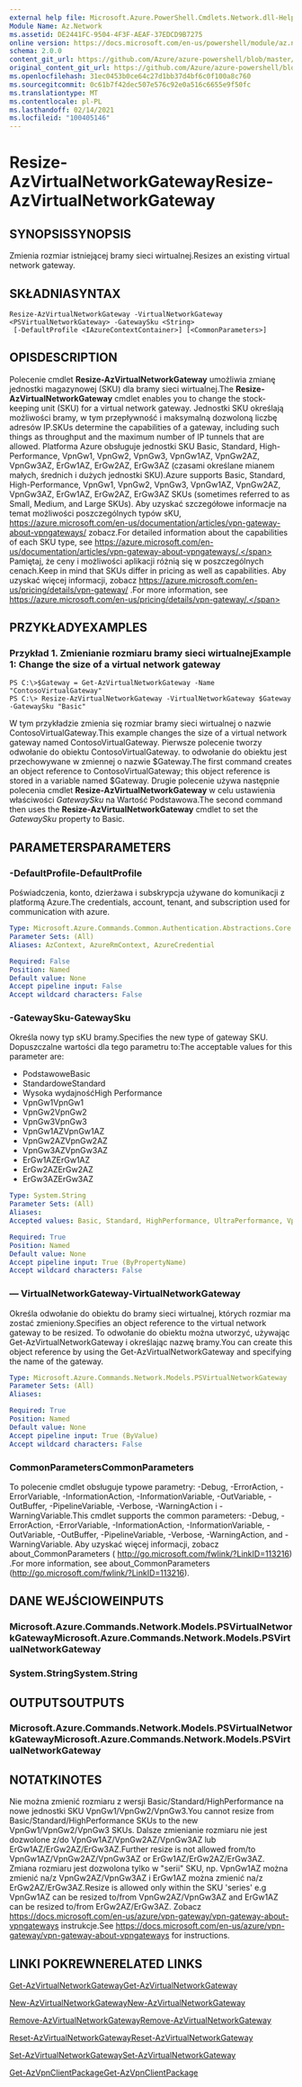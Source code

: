 ```yaml
---
external help file: Microsoft.Azure.PowerShell.Cmdlets.Network.dll-Help.xml
Module Name: Az.Network
ms.assetid: DE2441FC-9504-4F3F-AEAF-37EDCD9B7275
online version: https://docs.microsoft.com/en-us/powershell/module/az.network/resize-azvirtualnetworkgateway
schema: 2.0.0
content_git_url: https://github.com/Azure/azure-powershell/blob/master/src/Network/Network/help/Resize-AzVirtualNetworkGateway.md
original_content_git_url: https://github.com/Azure/azure-powershell/blob/master/src/Network/Network/help/Resize-AzVirtualNetworkGateway.md
ms.openlocfilehash: 31ec0453b0ce64c27d1bb37d4bf6c0f100a8c760
ms.sourcegitcommit: 0c61b7f42dec507e576c92e0a516c6655e9f50fc
ms.translationtype: MT
ms.contentlocale: pl-PL
ms.lasthandoff: 02/14/2021
ms.locfileid: "100405146"
---
```

# <span data-ttu-id="0c547-101">Resize-AzVirtualNetworkGateway</span><span class="sxs-lookup"><span data-stu-id="0c547-101">Resize-AzVirtualNetworkGateway</span></span>

## <span data-ttu-id="0c547-102">SYNOPSIS</span><span class="sxs-lookup"><span data-stu-id="0c547-102">SYNOPSIS</span></span>
<span data-ttu-id="0c547-103">Zmienia rozmiar istniejącej bramy sieci wirtualnej.</span><span class="sxs-lookup"><span data-stu-id="0c547-103">Resizes an existing virtual network gateway.</span></span>

## <span data-ttu-id="0c547-104">SKŁADNIA</span><span class="sxs-lookup"><span data-stu-id="0c547-104">SYNTAX</span></span>

```
Resize-AzVirtualNetworkGateway -VirtualNetworkGateway <PSVirtualNetworkGateway> -GatewaySku <String>
 [-DefaultProfile <IAzureContextContainer>] [<CommonParameters>]
```

## <span data-ttu-id="0c547-105">OPIS</span><span class="sxs-lookup"><span data-stu-id="0c547-105">DESCRIPTION</span></span>
<span data-ttu-id="0c547-106">Polecenie cmdlet **Resize-AzVirtualNetworkGateway** umożliwia zmianę jednostki magazynowej (SKU) dla bramy sieci wirtualnej.</span><span class="sxs-lookup"><span data-stu-id="0c547-106">The **Resize-AzVirtualNetworkGateway** cmdlet enables you to change the stock-keeping unit (SKU) for a virtual network gateway.</span></span>
<span data-ttu-id="0c547-107">Jednostki SKU określają możliwości bramy, w tym przepływność i maksymalną dozwoloną liczbę adresów IP.</span><span class="sxs-lookup"><span data-stu-id="0c547-107">SKUs determine the capabilities of a gateway, including such things as throughput and the maximum number of IP tunnels that are allowed.</span></span>
<span data-ttu-id="0c547-108">Platforma Azure obsługuje jednostki SKU Basic, Standard, High-Performance, VpnGw1, VpnGw2, VpnGw3, VpnGw1AZ, VpnGw2AZ, VpnGw3AZ, ErGw1AZ, ErGw2AZ, ErGw3AZ (czasami określane mianem małych, średnich i dużych jednostki SKU).</span><span class="sxs-lookup"><span data-stu-id="0c547-108">Azure supports Basic, Standard, High-Performance, VpnGw1, VpnGw2, VpnGw3, VpnGw1AZ, VpnGw2AZ, VpnGw3AZ, ErGw1AZ, ErGw2AZ, ErGw3AZ SKUs (sometimes referred to as Small, Medium, and Large SKUs).</span></span>
<span data-ttu-id="0c547-109">Aby uzyskać szczegółowe informacje na temat możliwości poszczególnych typów sKU, https://azure.microsoft.com/en-us/documentation/articles/vpn-gateway-about-vpngateways/ zobacz.</span><span class="sxs-lookup"><span data-stu-id="0c547-109">For detailed information about the capabilities of each SKU type, see https://azure.microsoft.com/en-us/documentation/articles/vpn-gateway-about-vpngateways/.</span></span>
<span data-ttu-id="0c547-110">Pamiętaj, że ceny i możliwości aplikacji różnią się w poszczególnych cenach.</span><span class="sxs-lookup"><span data-stu-id="0c547-110">Keep in mind that SKUs differ in pricing as well as capabilities.</span></span>
<span data-ttu-id="0c547-111">Aby uzyskać więcej informacji, zobacz https://azure.microsoft.com/en-us/pricing/details/vpn-gateway/ .</span><span class="sxs-lookup"><span data-stu-id="0c547-111">For more information, see https://azure.microsoft.com/en-us/pricing/details/vpn-gateway/.</span></span>

## <span data-ttu-id="0c547-112">PRZYKŁADY</span><span class="sxs-lookup"><span data-stu-id="0c547-112">EXAMPLES</span></span>

### <span data-ttu-id="0c547-113">Przykład 1. Zmienianie rozmiaru bramy sieci wirtualnej</span><span class="sxs-lookup"><span data-stu-id="0c547-113">Example 1: Change the size of a virtual network gateway</span></span>
```
PS C:\>$Gateway = Get-AzVirtualNetworkGateway -Name "ContosoVirtualGateway"
PS C:\> Resize-AzVirtualNetworkGateway -VirtualNetworkGateway $Gateway -GatewaySku "Basic"
```

<span data-ttu-id="0c547-114">W tym przykładzie zmienia się rozmiar bramy sieci wirtualnej o nazwie ContosoVirtualGateway.</span><span class="sxs-lookup"><span data-stu-id="0c547-114">This example changes the size of a virtual network gateway named ContosoVirtualGateway.</span></span>
<span data-ttu-id="0c547-115">Pierwsze polecenie tworzy odwołanie do obiektu ContosoVirtualGateway. to odwołanie do obiektu jest przechowywane w zmiennej o nazwie $Gateway.</span><span class="sxs-lookup"><span data-stu-id="0c547-115">The first command creates an object reference to ContosoVirtualGateway; this object reference is stored in a variable named $Gateway.</span></span>
<span data-ttu-id="0c547-116">Drugie polecenie używa następnie polecenia cmdlet **Resize-AzVirtualNetworkGateway** w celu ustawienia właściwości *GatewaySku* na Wartość Podstawowa.</span><span class="sxs-lookup"><span data-stu-id="0c547-116">The second command then uses the **Resize-AzVirtualNetworkGateway** cmdlet to set the *GatewaySku* property to Basic.</span></span>

## <span data-ttu-id="0c547-117">PARAMETERS</span><span class="sxs-lookup"><span data-stu-id="0c547-117">PARAMETERS</span></span>

### <span data-ttu-id="0c547-118">-DefaultProfile</span><span class="sxs-lookup"><span data-stu-id="0c547-118">-DefaultProfile</span></span>
<span data-ttu-id="0c547-119">Poświadczenia, konto, dzierżawa i subskrypcja używane do komunikacji z platformą Azure.</span><span class="sxs-lookup"><span data-stu-id="0c547-119">The credentials, account, tenant, and subscription used for communication with azure.</span></span>

```yaml
Type: Microsoft.Azure.Commands.Common.Authentication.Abstractions.Core.IAzureContextContainer
Parameter Sets: (All)
Aliases: AzContext, AzureRmContext, AzureCredential

Required: False
Position: Named
Default value: None
Accept pipeline input: False
Accept wildcard characters: False
```

### <span data-ttu-id="0c547-120">-GatewaySku</span><span class="sxs-lookup"><span data-stu-id="0c547-120">-GatewaySku</span></span>
<span data-ttu-id="0c547-121">Określa nowy typ sKU bramy.</span><span class="sxs-lookup"><span data-stu-id="0c547-121">Specifies the new type of gateway SKU.</span></span>
<span data-ttu-id="0c547-122">Dopuszczalne wartości dla tego parametru to:</span><span class="sxs-lookup"><span data-stu-id="0c547-122">The acceptable values for this parameter are:</span></span>
- <span data-ttu-id="0c547-123">Podstawowe</span><span class="sxs-lookup"><span data-stu-id="0c547-123">Basic</span></span>
- <span data-ttu-id="0c547-124">Standardowe</span><span class="sxs-lookup"><span data-stu-id="0c547-124">Standard</span></span>
- <span data-ttu-id="0c547-125">Wysoka wydajność</span><span class="sxs-lookup"><span data-stu-id="0c547-125">High Performance</span></span>
- <span data-ttu-id="0c547-126">VpnGw1</span><span class="sxs-lookup"><span data-stu-id="0c547-126">VpnGw1</span></span>
- <span data-ttu-id="0c547-127">VpnGw2</span><span class="sxs-lookup"><span data-stu-id="0c547-127">VpnGw2</span></span>
- <span data-ttu-id="0c547-128">VpnGw3</span><span class="sxs-lookup"><span data-stu-id="0c547-128">VpnGw3</span></span>
- <span data-ttu-id="0c547-129">VpnGw1AZ</span><span class="sxs-lookup"><span data-stu-id="0c547-129">VpnGw1AZ</span></span> 
- <span data-ttu-id="0c547-130">VpnGw2AZ</span><span class="sxs-lookup"><span data-stu-id="0c547-130">VpnGw2AZ</span></span> 
- <span data-ttu-id="0c547-131">VpnGw3AZ</span><span class="sxs-lookup"><span data-stu-id="0c547-131">VpnGw3AZ</span></span> 
- <span data-ttu-id="0c547-132">ErGw1AZ</span><span class="sxs-lookup"><span data-stu-id="0c547-132">ErGw1AZ</span></span> 
- <span data-ttu-id="0c547-133">ErGw2AZ</span><span class="sxs-lookup"><span data-stu-id="0c547-133">ErGw2AZ</span></span> 
- <span data-ttu-id="0c547-134">ErGw3AZ</span><span class="sxs-lookup"><span data-stu-id="0c547-134">ErGw3AZ</span></span> 

```yaml
Type: System.String
Parameter Sets: (All)
Aliases:
Accepted values: Basic, Standard, HighPerformance, UltraPerformance, VpnGw1, VpnGw2, VpnGw3, VpnGw1AZ, VpnGw2AZ, VpnGw3AZ, ErGw1AZ, ErGw2AZ, ErGw3AZ

Required: True
Position: Named
Default value: None
Accept pipeline input: True (ByPropertyName)
Accept wildcard characters: False
```

### <span data-ttu-id="0c547-135">— VirtualNetworkGateway</span><span class="sxs-lookup"><span data-stu-id="0c547-135">-VirtualNetworkGateway</span></span>
<span data-ttu-id="0c547-136">Określa odwołanie do obiektu do bramy sieci wirtualnej, których rozmiar ma zostać zmieniony.</span><span class="sxs-lookup"><span data-stu-id="0c547-136">Specifies an object reference to the virtual network gateway to be resized.</span></span>
<span data-ttu-id="0c547-137">To odwołanie do obiektu można utworzyć, używając Get-AzVirtualNetworkGateway i określając nazwę bramy.</span><span class="sxs-lookup"><span data-stu-id="0c547-137">You can create this object reference by using the Get-AzVirtualNetworkGateway and specifying the name of the gateway.</span></span>

```yaml
Type: Microsoft.Azure.Commands.Network.Models.PSVirtualNetworkGateway
Parameter Sets: (All)
Aliases:

Required: True
Position: Named
Default value: None
Accept pipeline input: True (ByValue)
Accept wildcard characters: False
```

### <span data-ttu-id="0c547-138">CommonParameters</span><span class="sxs-lookup"><span data-stu-id="0c547-138">CommonParameters</span></span>
<span data-ttu-id="0c547-139">To polecenie cmdlet obsługuje typowe parametry: -Debug, -ErrorAction, -ErrorVariable, -InformationAction, -InformationVariable, -OutVariable, -OutBuffer, -PipelineVariable, -Verbose, -WarningAction i -WarningVariable.</span><span class="sxs-lookup"><span data-stu-id="0c547-139">This cmdlet supports the common parameters: -Debug, -ErrorAction, -ErrorVariable, -InformationAction, -InformationVariable, -OutVariable, -OutBuffer, -PipelineVariable, -Verbose, -WarningAction, and -WarningVariable.</span></span> <span data-ttu-id="0c547-140">Aby uzyskać więcej informacji, zobacz about_CommonParameters ( http://go.microsoft.com/fwlink/?LinkID=113216) .</span><span class="sxs-lookup"><span data-stu-id="0c547-140">For more information, see about_CommonParameters (http://go.microsoft.com/fwlink/?LinkID=113216).</span></span>

## <span data-ttu-id="0c547-141">DANE WEJŚCIOWE</span><span class="sxs-lookup"><span data-stu-id="0c547-141">INPUTS</span></span>

### <span data-ttu-id="0c547-142">Microsoft.Azure.Commands.Network.Models.PSVirtualNetworkGateway</span><span class="sxs-lookup"><span data-stu-id="0c547-142">Microsoft.Azure.Commands.Network.Models.PSVirtualNetworkGateway</span></span>

### <span data-ttu-id="0c547-143">System.String</span><span class="sxs-lookup"><span data-stu-id="0c547-143">System.String</span></span>

## <span data-ttu-id="0c547-144">OUTPUTS</span><span class="sxs-lookup"><span data-stu-id="0c547-144">OUTPUTS</span></span>

### <span data-ttu-id="0c547-145">Microsoft.Azure.Commands.Network.Models.PSVirtualNetworkGateway</span><span class="sxs-lookup"><span data-stu-id="0c547-145">Microsoft.Azure.Commands.Network.Models.PSVirtualNetworkGateway</span></span>

## <span data-ttu-id="0c547-146">NOTATKI</span><span class="sxs-lookup"><span data-stu-id="0c547-146">NOTES</span></span>
<span data-ttu-id="0c547-147">Nie można zmienić rozmiaru z wersji Basic/Standard/HighPerformance na nowe jednostki SKU VpnGw1/VpnGw2/VpnGw3.</span><span class="sxs-lookup"><span data-stu-id="0c547-147">You cannot resize from Basic/Standard/HighPerformance SKUs to the new VpnGw1/VpnGw2/VpnGw3 SKUs.</span></span> <span data-ttu-id="0c547-148">Dalsze zmienianie rozmiaru nie jest dozwolone z/do VpnGw1AZ/VpnGw2AZ/VpnGw3AZ lub ErGw1AZ/ErGw2AZ/ErGw3AZ.</span><span class="sxs-lookup"><span data-stu-id="0c547-148">Further resize is not allowed from/to VpnGw1AZ/VpnGw2AZ/VpnGw3AZ or ErGw1AZ/ErGw2AZ/ErGw3AZ.</span></span> <span data-ttu-id="0c547-149">Zmiana rozmiaru jest dozwolona tylko w "serii" SKU, np. VpnGw1AZ można zmienić na/z VpnGw2AZ/VpnGw3AZ i ErGw1AZ można zmienić na/z ErGw2AZ/ErGw3AZ.</span><span class="sxs-lookup"><span data-stu-id="0c547-149">Resize is allowed only within the SKU 'series' e.g VpnGw1AZ can be resized to/from VpnGw2AZ/VpnGw3AZ and ErGw1AZ can be resized to/from ErGw2AZ/ErGw3AZ.</span></span> <span data-ttu-id="0c547-150">Zobacz https://docs.microsoft.com/en-us/azure/vpn-gateway/vpn-gateway-about-vpngateways instrukcje.</span><span class="sxs-lookup"><span data-stu-id="0c547-150">See https://docs.microsoft.com/en-us/azure/vpn-gateway/vpn-gateway-about-vpngateways for instructions.</span></span>

## <span data-ttu-id="0c547-151">LINKI POKREWNE</span><span class="sxs-lookup"><span data-stu-id="0c547-151">RELATED LINKS</span></span>

[<span data-ttu-id="0c547-152">Get-AzVirtualNetworkGateway</span><span class="sxs-lookup"><span data-stu-id="0c547-152">Get-AzVirtualNetworkGateway</span></span>](./Get-AzVirtualNetworkGateway.md)

[<span data-ttu-id="0c547-153">New-AzVirtualNetworkGateway</span><span class="sxs-lookup"><span data-stu-id="0c547-153">New-AzVirtualNetworkGateway</span></span>](./New-AzVirtualNetworkGateway.md)

[<span data-ttu-id="0c547-154">Remove-AzVirtualNetworkGateway</span><span class="sxs-lookup"><span data-stu-id="0c547-154">Remove-AzVirtualNetworkGateway</span></span>](./Remove-AzVirtualNetworkGateway.md)

[<span data-ttu-id="0c547-155">Reset-AzVirtualNetworkGateway</span><span class="sxs-lookup"><span data-stu-id="0c547-155">Reset-AzVirtualNetworkGateway</span></span>](./Reset-AzVirtualNetworkGateway.md)

[<span data-ttu-id="0c547-156">Set-AzVirtualNetworkGateway</span><span class="sxs-lookup"><span data-stu-id="0c547-156">Set-AzVirtualNetworkGateway</span></span>](./Set-AzVirtualNetworkGateway.md)

[<span data-ttu-id="0c547-157">Get-AzVpnClientPackage</span><span class="sxs-lookup"><span data-stu-id="0c547-157">Get-AzVpnClientPackage</span></span>](./Get-AzVpnClientPackage.md)

